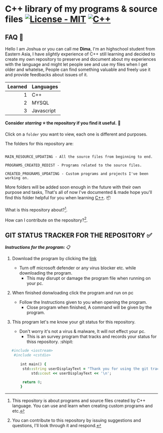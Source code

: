 # C++ library of my programs & source files [![License - MIT](https://img.shields.io/badge/License-MIT-FAFAD2)](https://github.com/Saiki3/C-basis/blob/main/LICENSE) [![C++](https://img.shields.io/badge/C%2B%2B-00CED1?logo=cplusplus&logoColor=white)](https://github.com/search?q=c%2B%2B+language%3A&type=repositories)

## FAQ :pushpin:

Hello I am Joshua or you can call me **Dima**, I'm an highschool student from Eastern Asia, I have *slightly* experience of C++ still learning and decided to create my own repository 
to preserve and document about my experiences with the language and might let people see and use my files when I get older and whatelse, People can find something valuable and freely use it and provide feedbacks about issues of it.

| Learned    | Languages  |
|--------:|------------|
|        1|  C++       |
|        2|  MYSQL      |
|        3|  Javascript|

**Consider _starring_ ⭐ the repository if you find it useful.** :clap:

Click on a `folder` you want to view, each one is different and purposes.

The folders for this repository are: 

```

MAIN_RESOURCE_UPDATING - All the source files from beginning to end. 

PROGRAMS_CREATED_REDIST - Programs related to the source files.

CREATED_PROGRAMS_UPDATING - Custom programs and projects I've been working on.

```

More folders will be added soon enough in the future with their own purpose and tasks, That's all of now I've documented & made hope you'll find this folder helpful for you when learning [C++](https://en.wikipedia.org/wiki/C%2B%2B). 📦

What is this repository about?[^1].

How can I contribute on the repository?[^2].

[^1]: This repository is about programs and source files created by C++ language.
  You can use and learn when creating custom programs and etc.
  
[^2]: You can contribute to this repository by issuing suggestions and questions, I'll look through it and respond.
  
## GIT STATUS TRACKER FOR THE REPOSITORY ✅

  ***Instructions for the program:*** 📋
  
1. Download the program by clicking the [link](https://github.com/Saiki3/C-basis/tree/main/UserGitStatus_Source)

   - Turn off microsoft defender or any virus blocker etc. while downloading the program.
     - This may disrupt or damage the program file when running on your pc.
 
2. When finished donwloading click the program and run on pc

   + Follow the Instructions given to you when opening the program.
     + Close program when finished, A command will be given by the program.
    
3. This program let's me know your git status for this repository.

   * Don't worry it's not a virus & malware, It will not effect your pc.
     * This is an survey program that tracks and records your status for thiss repository. :shipit:
 
```ruby
   #include <iostream>
    #include <cstdio>
  
       int main() {
        std::string userDisplayText = "Thank you for using the git tracker!";
            std::cout << userDisplayText << '\n';
       
        return 0;
       }
```
